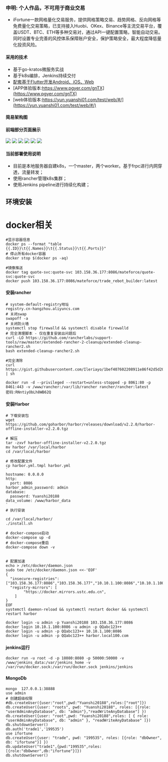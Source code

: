 ### 申明: 个人作品，不可用于商业交易
* iFortune一款网格量化交易服务，提供网格策略交易、趋势网格、反向网格等免费量化交易策略，已支持接入Huobi、OKex、Binance等主流交易平台，覆盖USDT、BTC、ETH等多种交易对，通过API一键配置策略，智能自动交易。同时设置专业完善的风控体系保障账户安全，保护策略安全，最大程度降低量化投资风险。
#### 采用的技术
* 基于go-kratos微服务实战
* 基于k8s编排，Jenkins持续交付
* [配套基于Flutter开发Android、iOS、Web](https://github.com/RonadoLong/wq-fotune.git)
* [APP体验版本:https://www.pgyer.com/gnTX](https://www.pgyer.com/gnTX)
* [web体验版本:https://yun.yuanshi01.com/test/web/#/](https://yun.yuanshi01.com/test/web/#/)
#### 简易架构图


#### 前端部分页面展示
![](./resource/images/WechatIMG33.jpeg)
![](./resource/images/WechatIMG34.jpeg)
![](./resource/images/WechatIMG36.jpeg)
![](./resource/images/WechatIMG37.jpeg)
![](./resource/images/WechatIMG38.jpeg)
![](./resource/images/WechatIMG39.jpeg)

#### 当前部署使用说明
* 目前是本地服务器自建k8s，一个master，两个worker。基于frpc进行内网穿透，流量转发；
* 使用rancher管理k8s集群；
* 使用Jenkins pipeline进行持续化构建；

## 环境安装

# docker相关
```shell
#显示容器信息
docker ps --format "table {{.ID}}\t{{.Names}}\t{{.Status}}\t{{.Ports}}"
# 停止所有docker容器
docker stop $(docker ps -aq)

#镜像推送
docker tag quote-svc:quote-svc 103.158.36.177:8086/mateforce/quote-svc:quote-svc
docker push 103.158.36.177:8086/mateforce/trade_rebot_builder:latest
```
#### 安装rancher
```shell
# system-default-registry地址
registry.cn-hangzhou.aliyuncs.com
# 关闭swap
swapoff -a
# 关闭防火墙
systemctl stop firewalld && systemctl disable firewalld
# 完全清理脚本 - 仅在重复安装出问题后
curl -LO https://github.com/rancherlabs/support-tools/raw/master/extended-rancher-2-cleanup/extended-cleanup-rancher2.sh
bash extended-cleanup-rancher2.sh

#完全清除
curl https://gist.githubusercontent.com/Ileriayo/1bef407602208911e86f42d5d208c1fb/raw/af8fa882add9c0a7ccd72b92f1cfab5c95c355ba/nuke_rancher_kube_node.sh | sh

docker run -d --privileged --restart=unless-stopped -p 8061:80 -p 8461:443 -v /www/rancher:/var/lib/rancher rancher/rancher:latest
密码:RNntiyObLh8WB62Q
```
#### 安装Harbor
```shell
# 下载安装包
wget https://github.com/goharbor/harbor/releases/download/v2.2.0/harbor-offline-installer-v2.2.0.tgz

# 解压
tar -zxvf harbor-offline-installer-v2.2.0.tgz
mv harbor /var/local/harbor
cd /var/local/harbor

# 修改配置文件
cp harbor.yml.tmpl harbor.yml
`
hostname: 0.0.0.0
http:
  port: 8086
harbor_admin_password: admin
database:
  password: Yuanshi20188
data_volume: /www/harbor_data
`
# 执行安装

cd /var/local/harbor/
./install.sh

# docker-compose启动
docker-compose up -d
# docker-compose重启
docker-compose down -v


# 配置加速
echo > /etc/docker/daemon.json
sudo tee /etc/docker/daemon.json <<-'EOF'
{
  "insecure-registries": ["103.158.36.177:8086","103.158.36.177","10.10.1.100:8086","10.10.1.100","0.0.0.0"],
  "registry-mirrors": [
        "https://docker.mirrors.ustc.edu.cn",
    ]
}
EOF
systemctl daemon-reload && systemctl restart docker && systemctl restart harbor

docker login -u admin -p Yuanshi20188 103.158.36.177:8086
docker login 10.10.1.100:8086 -u admin -p QQabc123++
docker login -u admin -p QQabc123++ 10.10.1.100:8086
docker login -u admin -p QQabc123++ harbor.local100.com
```
#### jenkins运行
```shell
docker run -u root -d -p 18080:8080 -p 50000:50000 -v /www/jenkins_data:/var/jenkins_home -v /var/run/docker.sock:/var/run/docker.sock jenkins/jenkins
```

#### MongoDb
```shell
mongo  127.0.0.1:38888
use admin
# 创建超级权限
#db.createUser({user:"root",pwd:"Yuanshi20188",roles:["root"]})
db.createUser({user: "roots", pwd: "Yuanshi20188", roles: [{role: "userAdminAnyDatabase", db: "admin"},"readWriteAnyDatabase"] })
db.createUser({user: "root",pwd: "Yuanshi20188",roles: [ { role: "userAdminAnyDatabase", db: "admin" }, "readWriteAnyDatabase" ]})
db.shutdownServer()
db.auth('trade1','199535')
use ifortune
db.createUser({user: "trade", pwd: "199535", roles: [{role: "dbOwner", db: "ifortune"}] })
db.updateUser("trade1",{pwd:"199535",roles:[{role:"dbOwner",db:"ifortune"}]})
db.shutdownServer()
```